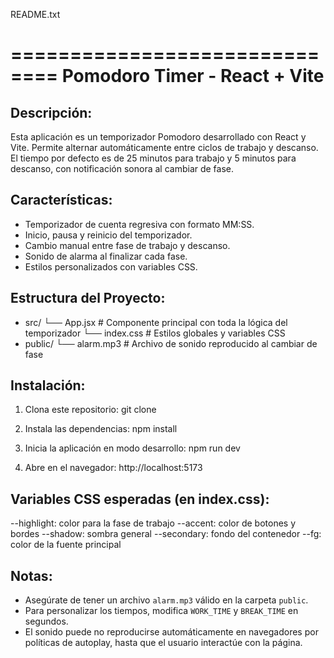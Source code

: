 README.txt

==============================
Pomodoro Timer - React + Vite
==============================

Descripción:
-------------
Esta aplicación es un temporizador Pomodoro desarrollado con React y Vite. Permite alternar automáticamente entre ciclos de trabajo y descanso. El tiempo por defecto es de 25 minutos para trabajo y 5 minutos para descanso, con notificación sonora al cambiar de fase.

Características:
----------------
- Temporizador de cuenta regresiva con formato MM:SS.
- Inicio, pausa y reinicio del temporizador.
- Cambio manual entre fase de trabajo y descanso.
- Sonido de alarma al finalizar cada fase.
- Estilos personalizados con variables CSS.

Estructura del Proyecto:
------------------------
- src/
  └── App.jsx         # Componente principal con toda la lógica del temporizador
  └── index.css       # Estilos globales y variables CSS
- public/
  └── alarm.mp3       # Archivo de sonido reproducido al cambiar de fase

Instalación:
------------
1. Clona este repositorio:
   git clone <url-del-repo>

2. Instala las dependencias:
   npm install

3. Inicia la aplicación en modo desarrollo:
   npm run dev

4. Abre en el navegador:
   http://localhost:5173

Variables CSS esperadas (en index.css):
---------------------------------------
--highlight: color para la fase de trabajo
--accent: color de botones y bordes
--shadow: sombra general
--secondary: fondo del contenedor
--fg: color de la fuente principal

Notas:
------
- Asegúrate de tener un archivo `alarm.mp3` válido en la carpeta `public`.
- Para personalizar los tiempos, modifica `WORK_TIME` y `BREAK_TIME` en segundos.
- El sonido puede no reproducirse automáticamente en navegadores por políticas de autoplay, hasta que el usuario interactúe con la página.
